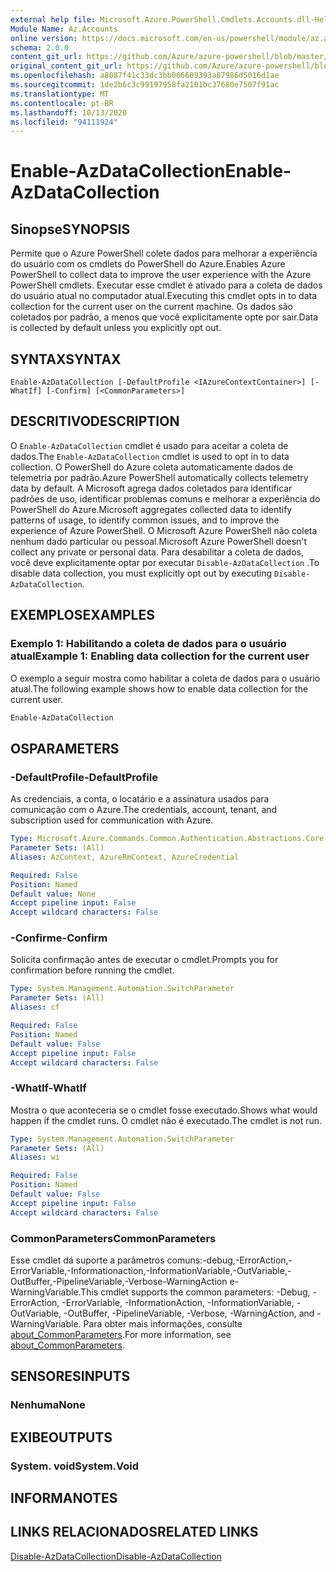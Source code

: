 ```yaml
---
external help file: Microsoft.Azure.PowerShell.Cmdlets.Accounts.dll-Help.xml
Module Name: Az.Accounts
online version: https://docs.microsoft.com/en-us/powershell/module/az.accounts/enable-azdatacollection
schema: 2.0.0
content_git_url: https://github.com/Azure/azure-powershell/blob/master/src/Accounts/Accounts/help/Enable-AzDataCollection.md
original_content_git_url: https://github.com/Azure/azure-powershell/blob/master/src/Accounts/Accounts/help/Enable-AzDataCollection.md
ms.openlocfilehash: a8087f41c33dc3bb066609393a87986d5016d1ae
ms.sourcegitcommit: 1de2b6c3c99197958fa2101bc37680e7507f91ac
ms.translationtype: MT
ms.contentlocale: pt-BR
ms.lasthandoff: 10/13/2020
ms.locfileid: "94111924"
---
```

# <span data-ttu-id="a1cfa-101">Enable-AzDataCollection</span><span class="sxs-lookup"><span data-stu-id="a1cfa-101">Enable-AzDataCollection</span></span>

## <span data-ttu-id="a1cfa-102">Sinopse</span><span class="sxs-lookup"><span data-stu-id="a1cfa-102">SYNOPSIS</span></span>
<span data-ttu-id="a1cfa-103">Permite que o Azure PowerShell colete dados para melhorar a experiência do usuário com os cmdlets do PowerShell do Azure.</span><span class="sxs-lookup"><span data-stu-id="a1cfa-103">Enables Azure PowerShell to collect data to improve the user experience with the Azure PowerShell cmdlets.</span></span> <span data-ttu-id="a1cfa-104">Executar esse cmdlet é ativado para a coleta de dados do usuário atual no computador atual.</span><span class="sxs-lookup"><span data-stu-id="a1cfa-104">Executing this cmdlet opts in to data collection for the current user on the current machine.</span></span> <span data-ttu-id="a1cfa-105">Os dados são coletados por padrão, a menos que você explicitamente opte por sair.</span><span class="sxs-lookup"><span data-stu-id="a1cfa-105">Data is collected by default unless you explicitly opt out.</span></span>

## <span data-ttu-id="a1cfa-106">SYNTAX</span><span class="sxs-lookup"><span data-stu-id="a1cfa-106">SYNTAX</span></span>

```
Enable-AzDataCollection [-DefaultProfile <IAzureContextContainer>] [-WhatIf] [-Confirm] [<CommonParameters>]
```

## <span data-ttu-id="a1cfa-107">DESCRITIVO</span><span class="sxs-lookup"><span data-stu-id="a1cfa-107">DESCRIPTION</span></span>

<span data-ttu-id="a1cfa-108">O `Enable-AzDataCollection` cmdlet é usado para aceitar a coleta de dados.</span><span class="sxs-lookup"><span data-stu-id="a1cfa-108">The `Enable-AzDataCollection` cmdlet is used to opt in to data collection.</span></span> <span data-ttu-id="a1cfa-109">O PowerShell do Azure coleta automaticamente dados de telemetria por padrão.</span><span class="sxs-lookup"><span data-stu-id="a1cfa-109">Azure PowerShell automatically collects telemetry data by default.</span></span> <span data-ttu-id="a1cfa-110">A Microsoft agrega dados coletados para identificar padrões de uso, identificar problemas comuns e melhorar a experiência do PowerShell do Azure.</span><span class="sxs-lookup"><span data-stu-id="a1cfa-110">Microsoft aggregates collected data to identify patterns of usage, to identify common issues, and to improve the experience of Azure PowerShell.</span></span>
<span data-ttu-id="a1cfa-111">O Microsoft Azure PowerShell não coleta nenhum dado particular ou pessoal.</span><span class="sxs-lookup"><span data-stu-id="a1cfa-111">Microsoft Azure PowerShell doesn't collect any private or personal data.</span></span> <span data-ttu-id="a1cfa-112">Para desabilitar a coleta de dados, você deve explicitamente optar por executar `Disable-AzDataCollection` .</span><span class="sxs-lookup"><span data-stu-id="a1cfa-112">To disable data collection, you must explicitly opt out by executing `Disable-AzDataCollection`.</span></span>

## <span data-ttu-id="a1cfa-113">EXEMPLOS</span><span class="sxs-lookup"><span data-stu-id="a1cfa-113">EXAMPLES</span></span>

### <span data-ttu-id="a1cfa-114">Exemplo 1: Habilitando a coleta de dados para o usuário atual</span><span class="sxs-lookup"><span data-stu-id="a1cfa-114">Example 1: Enabling data collection for the current user</span></span>

<span data-ttu-id="a1cfa-115">O exemplo a seguir mostra como habilitar a coleta de dados para o usuário atual.</span><span class="sxs-lookup"><span data-stu-id="a1cfa-115">The following example shows how to enable data collection for the current user.</span></span>

```powershell
Enable-AzDataCollection
```

## <span data-ttu-id="a1cfa-116">OS</span><span class="sxs-lookup"><span data-stu-id="a1cfa-116">PARAMETERS</span></span>

### <span data-ttu-id="a1cfa-117">-DefaultProfile</span><span class="sxs-lookup"><span data-stu-id="a1cfa-117">-DefaultProfile</span></span>

<span data-ttu-id="a1cfa-118">As credenciais, a conta, o locatário e a assinatura usados para comunicação com o Azure.</span><span class="sxs-lookup"><span data-stu-id="a1cfa-118">The credentials, account, tenant, and subscription used for communication with Azure.</span></span>

```yaml
Type: Microsoft.Azure.Commands.Common.Authentication.Abstractions.Core.IAzureContextContainer
Parameter Sets: (All)
Aliases: AzContext, AzureRmContext, AzureCredential

Required: False
Position: Named
Default value: None
Accept pipeline input: False
Accept wildcard characters: False
```

### <span data-ttu-id="a1cfa-119">-Confirme</span><span class="sxs-lookup"><span data-stu-id="a1cfa-119">-Confirm</span></span>

<span data-ttu-id="a1cfa-120">Solicita confirmação antes de executar o cmdlet.</span><span class="sxs-lookup"><span data-stu-id="a1cfa-120">Prompts you for confirmation before running the cmdlet.</span></span>

```yaml
Type: System.Management.Automation.SwitchParameter
Parameter Sets: (All)
Aliases: cf

Required: False
Position: Named
Default value: False
Accept pipeline input: False
Accept wildcard characters: False
```

### <span data-ttu-id="a1cfa-121">-WhatIf</span><span class="sxs-lookup"><span data-stu-id="a1cfa-121">-WhatIf</span></span>

<span data-ttu-id="a1cfa-122">Mostra o que aconteceria se o cmdlet fosse executado.</span><span class="sxs-lookup"><span data-stu-id="a1cfa-122">Shows what would happen if the cmdlet runs.</span></span> <span data-ttu-id="a1cfa-123">O cmdlet não é executado.</span><span class="sxs-lookup"><span data-stu-id="a1cfa-123">The cmdlet is not run.</span></span>

```yaml
Type: System.Management.Automation.SwitchParameter
Parameter Sets: (All)
Aliases: wi

Required: False
Position: Named
Default value: False
Accept pipeline input: False
Accept wildcard characters: False
```

### <span data-ttu-id="a1cfa-124">CommonParameters</span><span class="sxs-lookup"><span data-stu-id="a1cfa-124">CommonParameters</span></span>

<span data-ttu-id="a1cfa-125">Esse cmdlet dá suporte a parâmetros comuns:-debug,-ErrorAction,-ErrorVariable,-Informationaction,-InformationVariable,-OutVariable,-OutBuffer,-PipelineVariable,-Verbose-WarningAction e-WarningVariable.</span><span class="sxs-lookup"><span data-stu-id="a1cfa-125">This cmdlet supports the common parameters: -Debug, -ErrorAction, -ErrorVariable, -InformationAction, -InformationVariable, -OutVariable, -OutBuffer, -PipelineVariable, -Verbose, -WarningAction, and -WarningVariable.</span></span> <span data-ttu-id="a1cfa-126">Para obter mais informações, consulte [about_CommonParameters](/powershell/module/microsoft.powershell.core/about/about_commonparameters).</span><span class="sxs-lookup"><span data-stu-id="a1cfa-126">For more information, see [about_CommonParameters](/powershell/module/microsoft.powershell.core/about/about_commonparameters).</span></span>

## <span data-ttu-id="a1cfa-127">SENSORES</span><span class="sxs-lookup"><span data-stu-id="a1cfa-127">INPUTS</span></span>

### <span data-ttu-id="a1cfa-128">Nenhuma</span><span class="sxs-lookup"><span data-stu-id="a1cfa-128">None</span></span>

## <span data-ttu-id="a1cfa-129">EXIBE</span><span class="sxs-lookup"><span data-stu-id="a1cfa-129">OUTPUTS</span></span>

### <span data-ttu-id="a1cfa-130">System. void</span><span class="sxs-lookup"><span data-stu-id="a1cfa-130">System.Void</span></span>

## <span data-ttu-id="a1cfa-131">INFORMA</span><span class="sxs-lookup"><span data-stu-id="a1cfa-131">NOTES</span></span>

## <span data-ttu-id="a1cfa-132">LINKS RELACIONADOS</span><span class="sxs-lookup"><span data-stu-id="a1cfa-132">RELATED LINKS</span></span>

[<span data-ttu-id="a1cfa-133">Disable-AzDataCollection</span><span class="sxs-lookup"><span data-stu-id="a1cfa-133">Disable-AzDataCollection</span></span>](./Disable-AzDataCollection.md)
